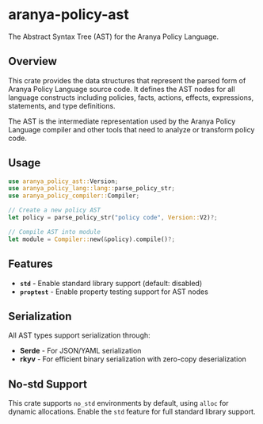 # aranya-policy-ast

The Abstract Syntax Tree (AST) for the Aranya Policy Language.

## Overview

This crate provides the data structures that represent the parsed form of Aranya Policy Language source code. It defines the AST nodes for all language constructs including policies, facts, actions, effects, expressions, statements, and type definitions.

The AST is the intermediate representation used by the Aranya Policy Language compiler and other tools that need to analyze or transform policy code.

## Usage

```rust
use aranya_policy_ast::Version;
use aranya_policy_lang::lang::parse_policy_str;
use aranya_policy_compiler::Compiler;

// Create a new policy AST
let policy = parse_policy_str("policy code", Version::V2)?;

// Compile AST into module
let module = Compiler::new(&policy).compile()?;

```

## Features

- **`std`** - Enable standard library support (default: disabled)
- **`proptest`** - Enable property testing support for AST nodes

## Serialization

All AST types support serialization through:
- **Serde** - For JSON/YAML serialization
- **rkyv** - For efficient binary serialization with zero-copy deserialization

## No-std Support

This crate supports `no_std` environments by default, using `alloc` for dynamic allocations. Enable the `std` feature for full standard library support.

